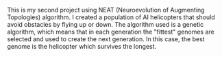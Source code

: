 This is my second project using NEAT (Neuroevolution of Augmenting Topologies) algorithm. I created a population of AI helicopters that should avoid obstacles by flying up or down. The algorithm used is a genetic algorithm, which means that in each generation the "fittest" genomes are selected and used to create the next generation. In this case, the best genome is the helicopter which survives the longest.
